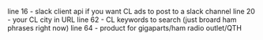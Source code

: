 line 16 - slack client api if you want CL ads to post to a slack channel
line 20 - your CL city in URL
line 62 - CL keywords to search (just broard ham phrases right now)
line 64 - product for gigaparts/ham radio outlet/QTH
